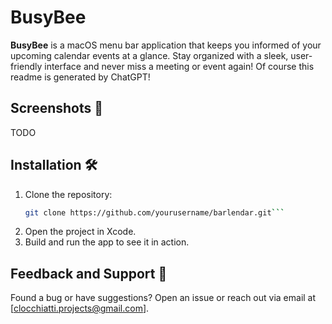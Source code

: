 # BusyBee

**BusyBee** is a macOS menu bar application that keeps you informed of your upcoming calendar events at a glance. Stay organized with a sleek, user-friendly interface and never miss a meeting or event again! Of course this readme is generated by ChatGPT!

## Screenshots 📸  

TODO

## Installation 🛠️  

1. Clone the repository:  
   ```bash  
   git clone https://github.com/yourusername/barlendar.git```  
2. Open the project in Xcode.  
3. Build and run the app to see it in action.

## Feedback and Support 📨  

Found a bug or have suggestions? Open an issue or reach out via email at [clocchiatti.projects@gmail.com].  
